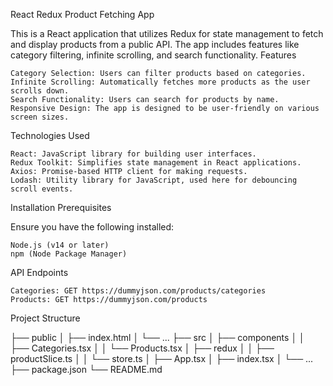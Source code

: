 
React Redux Product Fetching App

This is a React application that utilizes Redux for state management to fetch and display products from a public API. The app includes features like category filtering, infinite scrolling, and search functionality.
Features

    Category Selection: Users can filter products based on categories.
    Infinite Scrolling: Automatically fetches more products as the user scrolls down.
    Search Functionality: Users can search for products by name.
    Responsive Design: The app is designed to be user-friendly on various screen sizes.

Technologies Used

    React: JavaScript library for building user interfaces.
    Redux Toolkit: Simplifies state management in React applications.
    Axios: Promise-based HTTP client for making requests.
    Lodash: Utility library for JavaScript, used here for debouncing scroll events.

Installation
Prerequisites

Ensure you have the following installed:

    Node.js (v14 or later)
    npm (Node Package Manager)
API Endpoints

    Categories: GET https://dummyjson.com/products/categories
    Products: GET https://dummyjson.com/products
Project Structure 

   ├── public
│   ├── index.html
│   └── ...
├── src
│   ├── components
│   │   ├── Categories.tsx
│   │   └── Products.tsx
│   ├── redux
│   │   ├── productSlice.ts
│   │   └── store.ts
│   ├── App.tsx
│   ├── index.tsx
│   └── ...
├── package.json
└── README.md

